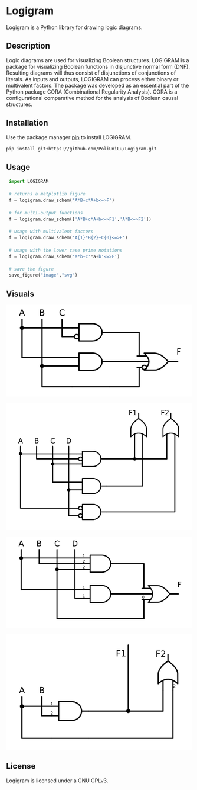 # Logigram
 Logigram is a Python library for drawing logic diagrams.

## Description
Logic diagrams are used for visualizing Boolean structures.
LOGIGRAM is a package for visualizing Boolean functions in disjunctive normal 
form (DNF). Resulting diagrams will thus consist of disjunctions of
conjunctions of literals. As inputs and outputs, LOGIGRAM can process either
binary or multivalent factors. The package was developed as an essential part
of the Python package CORA (Combinational Regularity Analysis).
CORA is a configurational comparative method for the analysis of Boolean
causal structures.

 

## Installation
 
 Use the package manager [pip](https://pip.pypa.io/en/stable/) to install LOGIGRAM.
  
  ```bash
  pip install git+https://github.com/PoliUniLu/Logigram.git
  ```
  
## Usage
 
 ```python
  import LOGIGRAM
  
  # returns a matplotlib figure
  f = logigram.draw_schem('A*B+c*A+b<=>F') 
  
  # for multi-output functions
  f = logigram.draw_schem(['A*B+c*A+b<=>F1','A*B<=>F2']) 
  
  # usage with multivalent factors
  f = logigram.draw_schem('A{1}*B{2}+C{0}<=>F')
  
  # usage with the lower case prime notations
  f = logigram.draw_schem('a*b+c'*a+b'<=>F')
 
  # save the figure 
  save_figure("image","svg")
  ```
## Visuals
  ![Ex. of a signle boolean function in a CDNF](examples/image2.svg)
  
  ![Ex. of the two boolean functions in a CDNF](examples/image1.svg)
  
  ![Ex. of a multi-value function in a CDNF](examples/image3.svg)
  
  ![Ex. of the two multi-value fucntions i a CDNF](examples/image4.svg)

## License
Logigram is licensed under a GNU GPLv3. 
